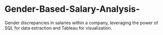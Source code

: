 # Gender-Based-Salary-Analysis-
Gender discrepancies in salaries within a company, leveraging the power of SQL for data extraction and Tableau for visualization.
